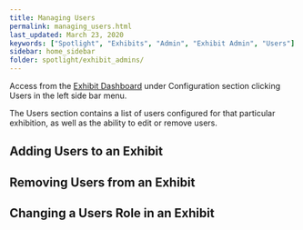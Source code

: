 ```yaml
---
title: Managing Users
permalink: managing_users.html
last_updated: March 23, 2020
keywords: ["Spotlight", "Exhibits", "Admin", "Exhibit Admin", "Users"]
sidebar: home_sidebar
folder: spotlight/exhibit_admins/
---
```


Access from the [Exhibit Dashboard](exhibit_dashboard_for_admins) under Configuration section clicking Users in the left side bar menu.

The Users section contains a list of users configured for that particular exhibition, as well as the ability to edit or remove users.

## Adding Users to an Exhibit


## Removing Users from an Exhibit


## Changing a Users Role in an Exhibit



